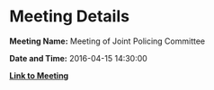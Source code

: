 # Meeting Details

**Meeting Name:** Meeting of Joint Policing Committee

**Date and Time:** 2016-04-15 14:30:00

**[Link to Meeting](https://www.limerick.ie/council/whats-on/meeting-joint-policing-committee)**
